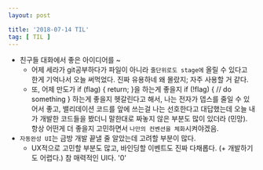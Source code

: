 ```yaml
---
layout: post

title: '2018-07-14 TIL'
tag: [ TIL ]
---
```


* 친구들 대화에서 좋은 아이디어를 ~
  * 어제 세라가 git공부하다가 파일이 아니라 `줄단위로도 stage에` 올릴 수 있다고 한게 기억나서 오늘 써먹었다. 진짜 유용하네 왜 몰랐지; 자주 사용할 거 같다.
  * 또, 어제 만도가 if (flag) { return; }을 하는게 좋을지 if (!flag) { // do something } 하는게 좋을지 헷갈린다고 해서,
  나는 전자가 뎁스를 줄일 수 있어서 좋고, 밸리데이션 코드를 앞에 쓰는걸 나는 선호한다고 대답했는데 
  오늘 내가 개발한 코드들을 봤더니 말한대로 짜놓지 않은 부분도 많이 있더라 (민망). 항상 어떤게 더 좋을지 고민하면서 `나만의 컨벤션을 체화`시켜야겠음.
* `자동완성 UI`는 금방 개발 끝낼 줄 알았는데 고려할 부분이 많다.
  * UX적으로 고민할 부분도 많고, 바인딩할 이벤트도 진짜 다채롭다. (+ 개발하기도 어렵다.) 참 매력적인 UI다. '0'
